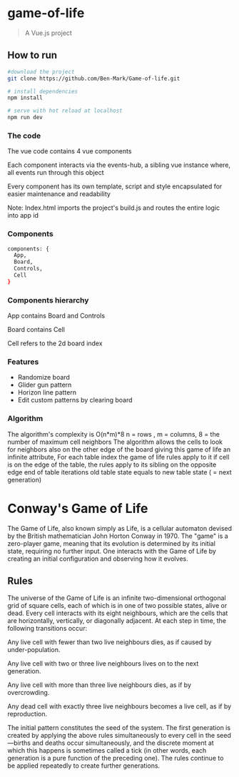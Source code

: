 # game-of-life 

> A Vue.js project 

## How to run 

``` bash
#download the project
git clone https://github.com/Ben-Mark/Game-of-life.git

# install dependencies
npm install

# serve with hot reload at localhost
npm run dev

```


### The code 

The vue code contains 4 vue components

Each component interacts via the events-hub, a sibling vue instance where, all events run through this object

Every component has its own template, script and style encapsulated for easier maintenance and readability

Note: Index.html imports the project's build.js and routes the entire logic into app id

### Components
``` bash
components: {
  App,
  Board,
  Controls,
  Cell
}
```

### Components hierarchy 
App contains Board and Controls

Board contains Cell

Cell refers to the 2d board index


### Features

- Randomize board
- Glider gun pattern
- Horizon line pattern
- Edit custom patterns by clearing board


### Algorithm

The algorithm's complexity is O(n*m)*8 
n = rows , m = columns, 8 = the number of maximum cell neighbors
The algorithm allows the cells to look for neighbors also on the other edge of the board
giving this game of life an infinite attribute, 
For each table index
the game of life rules apply to it
if cell is on the edge of the table, the rules apply to its sibling on the opposite edge
end of table iterations
old table state equals to new table state ( = next generation)

Conway's Game of Life
=====================

The Game of Life, also known simply as Life, is a cellular automaton devised by the British mathematician John Horton Conway in 1970.
The "game" is a zero-player game, meaning that its evolution is determined by its initial state, requiring no further input. One interacts with the Game of Life by creating an initial configuration and observing how it evolves.


Rules
-----

The universe of the Game of Life is an infinite two-dimensional orthogonal grid of square cells, each of which is in one of two possible states, alive or dead. Every cell interacts with its eight neighbours, which are the cells that are horizontally, vertically, or diagonally adjacent. At each step in time, the following transitions occur:

Any live cell with fewer than two live neighbours dies, as if caused by under-population.

Any live cell with two or three live neighbours lives on to the next generation.

Any live cell with more than three live neighbours dies, as if by overcrowding.

Any dead cell with exactly three live neighbours becomes a live cell, as if by reproduction.

The initial pattern constitutes the seed of the system. The first generation is created by applying the above rules simultaneously to every cell in the seed—births and deaths occur simultaneously, and the discrete moment at which this happens is sometimes called a tick (in other words, each generation is a pure function of the preceding one). The rules continue to be applied repeatedly to create further generations.
